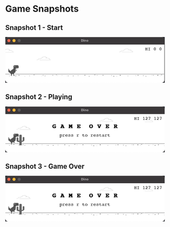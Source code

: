 # Game Snapshots

## Snapshot 1 - Start
![snapshot1](snapshots/snapshot1.png)

## Snapshot 2 - Playing
![snapshot2](snapshots/snapshot2.png)

## Snapshot 3 - Game Over
![snapshot3](snapshots/snapshot3.png)